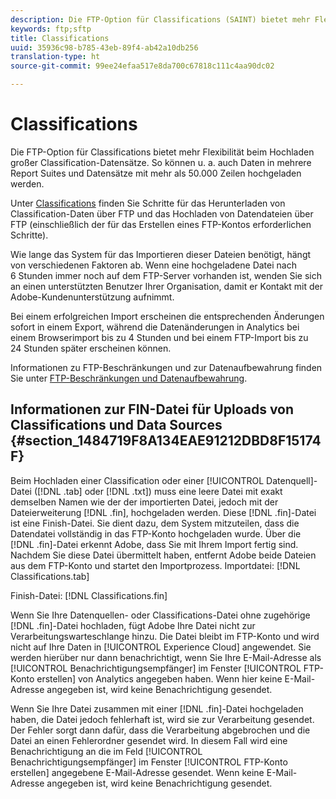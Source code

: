 ```yaml
---
description: Die FTP-Option für Classifications (SAINT) bietet mehr Flexibilität beim Hochladen großer Classification-Datensätze. So können u. a. auch Daten in mehrere Report Suites und Datensätze mit mehr als 50.000 Zeilen hochgeladen werden.
keywords: ftp;sftp
title: Classifications
uuid: 35936c98-b785-43eb-89f4-ab42a10db256
translation-type: ht
source-git-commit: 99ee24efaa517e8da700c67818c111c4aa90dc02

---
```



# Classifications

Die FTP-Option für Classifications bietet mehr Flexibilität beim Hochladen großer Classification-Datensätze. So können u. a. auch Daten in mehrere Report Suites und Datensätze mit mehr als 50.000 Zeilen hochgeladen werden.

Unter [Classifications](https://marketing.adobe.com/resources/help/de_DE/reference/c_working_with_saint.html) finden Sie Schritte für das Herunterladen von Classification-Daten über FTP und das Hochladen von Datendateien über FTP (einschließlich der für das Erstellen eines FTP-Kontos erforderlichen Schritte).

Wie lange das System für das Importieren dieser Dateien benötigt, hängt von verschiedenen Faktoren ab. Wenn eine hochgeladene Datei nach 6 Stunden immer noch auf dem FTP-Server vorhanden ist, wenden Sie sich an einen unterstützten Benutzer Ihrer Organisation, damit er Kontakt mit der Adobe-Kundenunterstützung aufnimmt.

Bei einem erfolgreichen Import erscheinen die entsprechenden Änderungen sofort in einem Export, während die Datenänderungen in Analytics bei einem Browserimport bis zu 4 Stunden und bei einem FTP-Import bis zu 24 Stunden später erscheinen können.

Informationen zu FTP-Beschränkungen und zur Datenaufbewahrung finden Sie unter [FTP-Beschränkungen und Datenaufbewahrung](/help/export/ftp-and-sftp/ftp-limits.md).

## Informationen zur FIN-Datei für Uploads von Classifications und Data Sources {#section_1484719F8A134EAE91212DBD8F15174F}

Beim Hochladen einer Classification oder einer [!UICONTROL Datenquell]-Datei ([!DNL .tab] oder [!DNL .txt]) muss eine leere Datei mit exakt demselben Namen wie der der importierten Datei, jedoch mit der Dateierweiterung [!DNL .fin], hochgeladen werden. Diese [!DNL .fin]-Datei ist eine Finish-Datei. Sie dient dazu, dem System mitzuteilen, dass die Datendatei vollständig in das FTP-Konto hochgeladen wurde. Über die [!DNL .fin]-Datei erkennt Adobe, dass Sie mit Ihrem Import fertig sind. Nachdem Sie diese Datei übermittelt haben, entfernt Adobe beide Dateien aus dem FTP-Konto und startet den Importprozess.
Importdatei: [!DNL Classifications.tab]

Finish-Datei: [!DNL Classifications.fin]

Wenn Sie Ihre Datenquellen- oder Classifications-Datei ohne zugehörige [!DNL .fin]-Datei hochladen, fügt Adobe Ihre Datei nicht zur Verarbeitungswarteschlange hinzu. Die Datei bleibt im FTP-Konto und wird nicht auf Ihre Daten in [!UICONTROL Experience Cloud] angewendet. Sie werden hierüber nur dann benachrichtigt, wenn Sie Ihre E-Mail-Adresse als [!UICONTROL Benachrichtigungsempfänger] im Fenster [!UICONTROL FTP-Konto erstellen] von Analytics angegeben haben. Wenn hier keine E-Mail-Adresse angegeben ist, wird keine Benachrichtigung gesendet.

Wenn Sie Ihre Datei zusammen mit einer [!DNL .fin]-Datei hochgeladen haben, die Datei jedoch fehlerhaft ist, wird sie zur Verarbeitung gesendet. Der Fehler sorgt dann dafür, dass die Verarbeitung abgebrochen und die Datei an einen Fehlerordner gesendet wird. In diesem Fall wird eine Benachrichtigung an die im Feld [!UICONTROL Benachrichtigungsempfänger] im Fenster [!UICONTROL FTP-Konto erstellen] angegebene E-Mail-Adresse gesendet. Wenn keine E-Mail-Adresse angegeben ist, wird keine Benachrichtigung gesendet.
